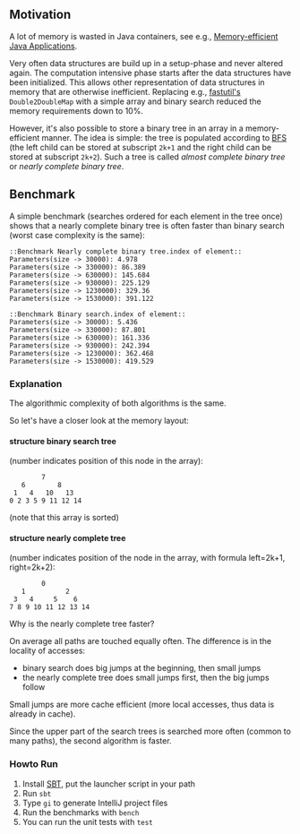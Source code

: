 ## Motivation

A lot of memory is wasted in Java containers, see e.g.,
[Memory-efficient Java Applications](http://www.cs.virginia.edu/kim/publicity/pldi09tutorials/memory-efficient-java-tutorial.pdf).

Very often data structures are build up in a setup-phase and never altered again. The computation intensive phase
starts after the data structures have been initialized.
This allows other representation
of data structures in memory that are otherwise inefficient.
Replacing e.g., [fastutil's](http://fastutil.di.unimi.it/docs/it/unimi/dsi/fastutil/doubles/Double2DoubleMap.html)
`Double2DoubleMap` with a simple array and binary search reduced the memory requirements down to 10%.

However, it's also possible to store a binary tree in an array in a memory-efficient manner.
The idea is simple: the tree is populated according to [BFS](http://faculty.cs.niu.edu/~mcmahon/CS241/Notes/bintree.html)
(the left child can be stored at subscript `2k+1` and the right child can be stored at subscript `2k+2`).
Such a tree is called _almost complete binary tree_ or _nearly complete binary tree_.

## Benchmark

A simple benchmark (searches ordered for each element in the tree once) shows that a nearly complete binary tree
is often faster than binary search (worst case complexity is the same):

```
::Benchmark Nearly complete binary tree.index of element::
Parameters(size -> 30000): 4.978
Parameters(size -> 330000): 86.389
Parameters(size -> 630000): 145.684
Parameters(size -> 930000): 225.129
Parameters(size -> 1230000): 329.36
Parameters(size -> 1530000): 391.122

::Benchmark Binary search.index of element::
Parameters(size -> 30000): 5.436
Parameters(size -> 330000): 87.801
Parameters(size -> 630000): 161.336
Parameters(size -> 930000): 242.394
Parameters(size -> 1230000): 362.468
Parameters(size -> 1530000): 419.529
```

### Explanation

The algorithmic complexity of both algorithms is the same.

So let's have a closer look at the memory layout:

#### structure binary search tree
(number indicates position of this node in the array):

```
        7
   6        8
 1   4   10   13
0 2 3 5 9 11 12 14
```
(note that this array is sorted)


#### structure nearly complete tree
(number indicates position of the node in the array, with formula left=2k+1, right=2k+2):

```
        0
   1          2
 3   4     5    6
7 8 9 10 11 12 13 14
```

Why is the nearly complete tree faster?

On average all paths are touched equally often. The difference is in the locality of accesses:

- binary search does big jumps at the beginning, then small jumps
- the nearly complete tree does small jumps first, then the big jumps follow

Small jumps are more cache efficient (more local accesses, thus data is already in cache).

Since the upper part of the search trees is searched more often (common to many paths), the second algorithm is faster.

### Howto Run

1. Install [SBT](http://www.scala-sbt.org/), put the launcher script in your path
1. Run `sbt`
1. Type `gi` to generate IntelliJ project files
1. Run the benchmarks with `bench`
1. You can run the unit tests with `test`